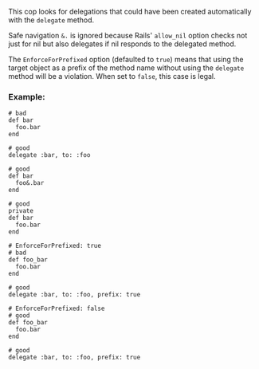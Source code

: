 This cop looks for delegations that could have been created
automatically with the `delegate` method.

Safe navigation `&.` is ignored because Rails' `allow_nil`
option checks not just for nil but also delegates if nil
responds to the delegated method.

The `EnforceForPrefixed` option (defaulted to `true`) means that
using the target object as a prefix of the method name
without using the `delegate` method will be a violation.
When set to `false`, this case is legal.

### Example:
    # bad
    def bar
      foo.bar
    end

    # good
    delegate :bar, to: :foo

    # good
    def bar
      foo&.bar
    end

    # good
    private
    def bar
      foo.bar
    end

    # EnforceForPrefixed: true
    # bad
    def foo_bar
      foo.bar
    end

    # good
    delegate :bar, to: :foo, prefix: true

    # EnforceForPrefixed: false
    # good
    def foo_bar
      foo.bar
    end

    # good
    delegate :bar, to: :foo, prefix: true